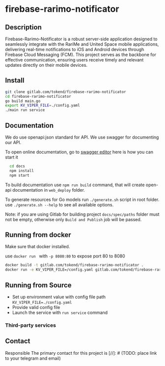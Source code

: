 # firebase-rarimo-notificator

## Description
 Firebase-Rarimo-Notificator is a robust server-side application designed to seamlessly integrate with the RariMe and United Space mobile applications, delivering real-time notifications to iOS and Android devices through Firebase Cloud Messaging (FCM). This project serves as the backbone for effective communication, ensuring users receive timely and relevant updates directly on their mobile devices.

## Install

  ```bash
  git clone gitlab.com/tokend/firebase-rarimo-notificator
  cd firebase-rarimo-notificator
  go build main.go
  export KV_VIPER_FILE=./config.yaml
  ./main run service
  ```

## Documentation

We do use openapi:json standard for API. We use swagger for documenting our API.

To open online documentation, go to [swagger editor](http://localhost:8080/swagger-editor/) here is how you can start it
```bash
  cd docs
  npm install
  npm start
```
To build documentation use `npm run build` command,
that will create open-api documentation in `web_deploy` folder.

To generate resources for Go models run `./generate.sh` script in root folder.
use `./generate.sh --help` to see all available options.

Note: if you are using Gitlab for building project `docs/spec/paths` folder must not be
empty, otherwise only `Build and Publish` job will be passed.  

## Running from docker 
  
Make sure that docker installed.

use `docker run ` with `-p 8080:80` to expose port 80 to 8080

  ```bash
  docker build -t gitlab.com/tokend/firebase-rarimo-notificator .
  docker run -e KV_VIPER_FILE=/config.yaml gitlab.com/tokend/firebase-rarimo-notificator
  ```

## Running from Source

* Set up environment value with config file path `KV_VIPER_FILE=./config.yaml`
* Provide valid config file
* Launch the service with `run service` command



### Third-party services


## Contact

Responsible 
The primary contact for this project is  [//]: # (TODO: place link to your telegram and email)
